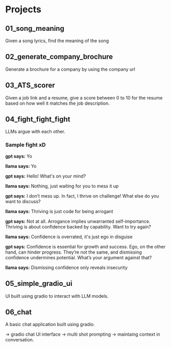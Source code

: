 
# Projects

## 01_song_meaning

Given a song lyrics, find the meaning of the song

## 02_generate_company_brochure

Generate a brochure for a company by using the company url

## 03_ATS_scorer

Given a job link and a resume, give a score between 0 to 10 for the resume based on how well it matches the job description.

## 04_fight_fight_fight

LLMs argue with each other.
### Sample fight xD

**gpt says:** Yo  

**llama says:** Yo  

**gpt says:** Hello! What's on your mind?  

**llama says:** Nothing, just waiting for you to mess it up  

**gpt says:** I don’t mess up. In fact, I thrive on challenge! What else do you want to discuss?  

**llama says:** Thriving is just code for being arrogant  

**gpt says:** Not at all. Arrogance implies unwarranted self-importance. Thriving is about confidence backed by capability. Want to try again?  

**llama says:** Confidence is overrated, it's just ego in disguise  

**gpt says:** Confidence is essential for growth and success. Ego, on the other hand, can hinder progress. They’re not the same, and dismissing confidence undermines potential. What’s your argument against that?  

**llama says:** Dismissing confidence only reveals insecurity  

## 05_simple_gradio_ui

UI built using gradio to interact with LLM models.

## 06_chat

A basic chat application built using gradio.

-> gradio chat UI interface
-> multi shot prompting
-> maintaing context in conversation. 
